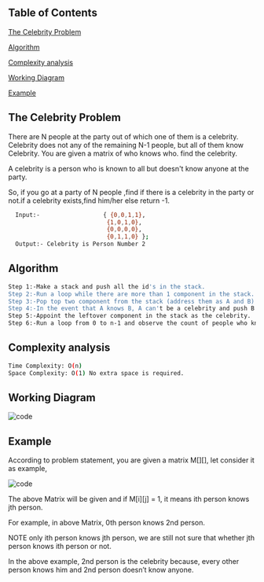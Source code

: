## Table of Contents

[The Celebrity Problem](#the-celebrity-problem)

 [Algorithm](#algorithm)


 [Complexity analysis](#complexity-analysis)
 
 [Working Diagram](#working-diagram)
 

 [Example](#example)


## The Celebrity Problem

 There are N people at the party out of which one of them is a celebrity.
 Celebrity does not any of the remaining N-1 people, but all of them know Celebrity.
 You are given a matrix of who knows who. find the celebrity.



 A celebrity is a person who is known to all but doesn't know anyone at the party.

 So, if you go at a party of N people ,find if there is a celebrity in the party or not.if
 a celebrity exists,find him/her else return -1.

```bash
  Input:-                  { {0,0,1,1},
                            {1,0,1,0},
                            {0,0,0,0},
                            {0,1,1,0} };
  Output:- Celebrity is Person Number 2
```


## Algorithm
```bash
Step 1:-Make a stack and push all the id's in the stack.
Step 2:-Run a loop while there are more than 1 component in the stack.
Step 3:-Pop top two component from the stack (address them as A and B)
Step 4:-In the event that A knows B, A can't be a celebrity and push B in stack. Else on the off chance that A doesn't know B, then, at that point, B can't be a celebrity push A in stack.
Step 5:-Appoint the leftover component in the stack as the celebrity.
Step 6:-Run a loop from 0 to n-1 and observe the count of people who knows the VIP and the number of individuals whom the celebrity knows. In the event that the count of people who realizes the celebrity is n-1 and the count of individuals whom the celebrity knows is 0 then return the id of VIP else return - 1.

```
## Complexity analysis

```bash
Time Complexity: O(n)
Space Complexity: O(1) No extra space is required.
```
## Working Diagram
![code](https://raw.githubusercontent.com/gp919934/Screenshots/main/celebrity.png?token=GHSAT0AAAAAABUGYBNOUHWMD7V3N4NVXB5KYUCBKRQ)

## Example
According to problem statement, you are given a matrix M[][], let consider it as example,

![code](https://raw.githubusercontent.com/gp919934/Screenshots/main/examples.png?token=GHSAT0AAAAAABUGYBNPPEGCIIAJXNSO7VPWYUCBLGQ)


The above Matrix will be given and if M[i][j] = 1, it means ith person knows jth person.

For example, in above Matrix, 0th person knows 2nd person.

NOTE only ith person knows jth person, we are still not sure that whether jth person knows ith person or not.

In the above example, 2nd person is the celebrity because, every other person knows him and 2nd person doesn’t know anyone.
